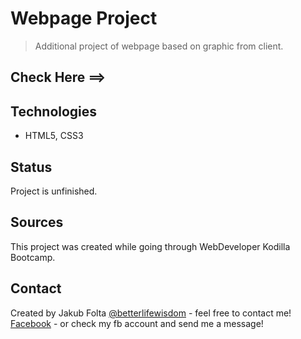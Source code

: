 # Webpage Project
> Additional project of webpage based on graphic from client.

## Check Here ==> 

## Technologies
* HTML5, CSS3

## Status
Project is unfinished.<br>

## Sources
This project was created while going through WebDeveloper Kodilla Bootcamp. 

## Contact
Created by Jakub Folta [@betterlifewisdom](https://www.betterlifewisdom.com/) - feel free to contact me!<br/>
[Facebook](https://www.facebook.com/jakub.folta.58) - or check my fb account and send me a message!
